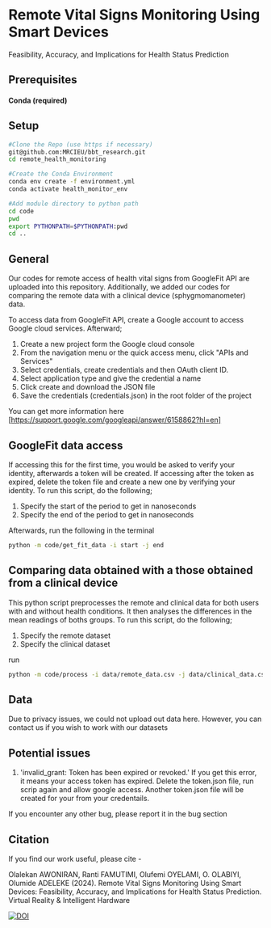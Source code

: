 # Remote Vital Signs Monitoring Using Smart Devices
Feasibility, Accuracy, and Implications for Health Status Prediction

## Prerequisites 

#### Conda (required)

## Setup

```bash
#Clone the Repo (use https if necessary)
git@github.com:MRCIEU/bbt_research.git
cd remote_health_monitoring

#Create the Conda Environment
conda env create -f environment.yml
conda activate health_monitor_env

#Add module directory to python path
cd code
pwd
export PYTHONPATH=$PYTHONPATH:pwd
cd ..
```
## General
Our codes for remote access of health vital signs from GoogleFit API are uploaded into this repository. Additionally, we added our codes for comparing the remote data with a clinical device (sphygmomanometer) data.

To access data from GoogleFit API, create a Google account to access Google cloud services. Afterward;
1. Create a new project form the Google cloud console
2. From the navigation menu or the quick access menu, click "APIs and Services"
3. Select credentials, create credentials and then OAuth client ID.
4. Select application type and give the credential a name
5. Click create and download the JSON file
6. Save the credentials (credentials.json) in the root folder of the project

You can get more information here [https://support.google.com/googleapi/answer/6158862?hl=en]

## GoogleFit data access
If accessing this for the first time, you would be asked to verify your identity, afterwards a token will be created. If accessing after the token as expired, delete the token file and create a new one
by verifying your identity. 
To run this script, do the following;
1. Specify the start of the period to get in nanoseconds
2. Specify the end of the period to get in nanoseconds

Afterwards, run the following in the terminal
```bash
python -m code/get_fit_data -i start -j end
```

## Comparing data obtained with a those obtained from a clinical device
This python script preprocesses the remote and clinical data for both users with and without health conditions. It then analyses the differences in the mean readings of boths groups.
To run this script, do the following;
1. Specify the remote dataset
2. Specify the clinical dataset

run
```bash
python -m code/process -i data/remote_data.csv -j data/clinical_data.csv  
```

## Data
Due to privacy issues, we could not upload out data here. However, you can contact us if you wish to work with our datasets

## Potential issues
1. 'invalid_grant: Token has been expired or revoked.'
If you get this error, it means your access token has expired. Delete the token.json file, run  scrip again and allow google access. Another token.json file will be created for your from your credentails.

If you encounter any other bug, please report it in the bug section

## Citation
If you find our work useful, please cite -

Olalekan AWONIRAN, Ranti FAMUTIMI, Olufemi OYELAMI, O. OLABIYI, Olumide ADELEKE (2024). Remote Vital Signs Monitoring Using Smart Devices: Feasibility, Accuracy, and Implications for Health Status Prediction. Virtual Reality & Intelligent Hardware


[![DOI](https://zenodo.org/badge/DOI/10.5281/zenodo.14872954.svg)](https://doi.org/10.5281/zenodo.14872954)
